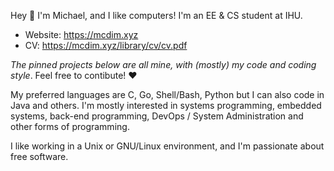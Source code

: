 Hey 👋
I'm Michael, and I like computers! I'm an EE & CS student at IHU.

+ Website: https://mcdim.xyz
+ CV: https://mcdim.xyz/library/cv/cv.pdf

*The pinned projects below are all mine, with (mostly) my code and coding style*. Feel free to contibute! ❤️

My preferred languages are C, Go, Shell/Bash, Python but I can also code in Java and others. I'm mostly interested in systems programming, embedded systems, back-end programming, DevOps / System Administration and other forms of programming.

I like working in a Unix or GNU/Linux environment, and I'm passionate about free software.
